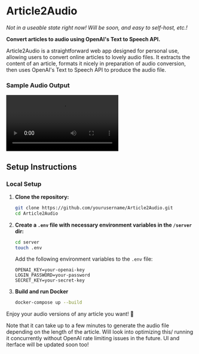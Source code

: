 ﻿# Article2Audio

 _Not in a useable state right now! Will be soon, and easy to self-host, etc.!_

**Convert articles to audio using OpenAI's Text to Speech API.**

Article2Audio is a straightforward web app designed for personal use, allowing users to convert online articles to 
lovely audio files. It extracts the content of an article, formats it nicely in preparation of audio conversion,
then uses OpenAI's Text to Speech API to produce the audio file. 


### Sample Audio Output

![Sample Audio](server/data/output/The%20Most%20Precious%20Resource%20is%20Agency.mp4)

## Setup Instructions

### Local Setup

1. **Clone the repository:**
   ```bash
   git clone https://github.com/yourusername/Article2Audio.git
   cd Article2Audio
   ```

2. **Create a `.env` file with necessary environment variables in the `/server` dir:**
    ```bash
    cd server   
    touch .env
    ```

    Add the following environment variables to the `.env` file:
   ```plaintext
   OPENAI_KEY=your-openai-key
   LOGIN_PASSWORD=your-password
   SECRET_KEY=your-secret-key
   ```
   
3. **Build and run Docker**
    ```bash
    docker-compose up --build
    ```
   
Enjoy your audio versions of any article you want! 🎉

Note that it can take up to a few minutes to generate the audio file depending on the length of the article. 
Will look into optimizing this/ running it concurrently without OpenAI rate limiting issues in the future. 
UI and iterface will be updated soon too!